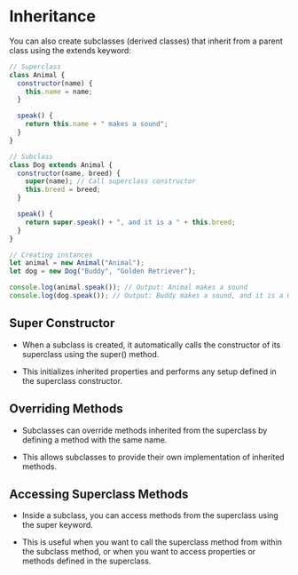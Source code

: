 # Inheritance

You can also create subclasses (derived classes) that inherit from a parent class using the extends keyword:

```js
// Superclass
class Animal {
  constructor(name) {
    this.name = name;
  }

  speak() {
    return this.name + " makes a sound";
  }
}

// Subclass
class Dog extends Animal {
  constructor(name, breed) {
    super(name); // Call superclass constructor
    this.breed = breed;
  }

  speak() {
    return super.speak() + ", and it is a " + this.breed;
  }
}

// Creating instances
let animal = new Animal("Animal");
let dog = new Dog("Buddy", "Golden Retriever");

console.log(animal.speak()); // Output: Animal makes a sound
console.log(dog.speak()); // Output: Buddy makes a sound, and it is a Golden Retriever
```

## Super Constructor

- When a subclass is created, it automatically calls the constructor of its superclass using the super() method.

- This initializes inherited properties and performs any setup defined in the superclass constructor.

## Overriding Methods

- Subclasses can override methods inherited from the superclass by defining a method with the same name.

- This allows subclasses to provide their own implementation of inherited methods.

## Accessing Superclass Methods

- Inside a subclass, you can access methods from the superclass using the super keyword.

- This is useful when you want to call the superclass method from within the subclass method, or when you want to access properties or methods defined in the superclass.

